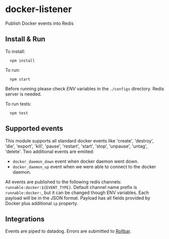 docker-listener
===============

Publish Docker events into Redis


## Install & Run

To install:
```
  npm install
```


To run:
```
  npm start
```

Before running please check *ENV* variables in the `./configs` directory. Redis server is needed.


To run tests:

```
  npm test
```

## Supported events

This module supports all standard docker events like 'create', 'destroy', 'die', 'export', 'kill', 'pause', 'restart', 'start', 'stop', 'unpause', 'untag', 'delete'.
Two additional events are emiited:
  * `docker_daemon_down` event when docker daemon went down.
  * `docker_daemon_up` event when we were able to connect to the docker daemon.

All events are published to the following redis channels: `runnable:docker:${EVENT_TYPE}`. Default channel name prefix is `runnable:docker:`, but it can be changed though ENV variables.
Each payload will be in the JSON format.
Payload has all fields provided by Docker plus additional `ip` property.

## Integrations

Events are piped to datadog.
Errors are submitted to [Rollbar](https://rollbar.com/Runnable-2/docker-listener/).
